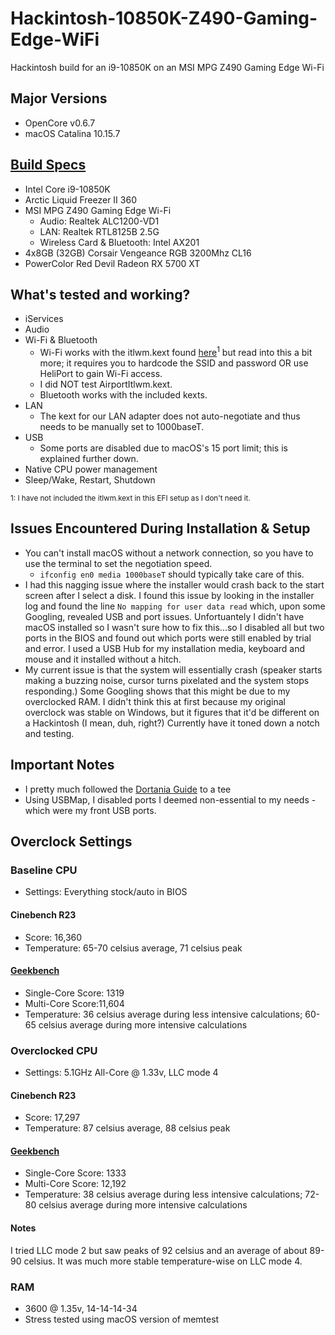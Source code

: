 # Hackintosh-10850K-Z490-Gaming-Edge-WiFi
Hackintosh build for an i9-10850K on an MSI MPG Z490 Gaming Edge Wi-Fi

## Major Versions
- OpenCore v0.6.7
- macOS Catalina 10.15.7

## [Build Specs](https://pcpartpicker.com/list/9b7GYg)
- Intel Core i9-10850K
- Arctic Liquid Freezer II 360
- MSI MPG Z490 Gaming Edge Wi-Fi
	- Audio: Realtek ALC1200-VD1
	- LAN: Realtek RTL8125B 2.5G
  - Wireless Card & Bluetooth: Intel AX201
- 4x8GB (32GB) Corsair Vengeance RGB 3200Mhz CL16
- PowerColor Red Devil Radeon RX 5700 XT

## What's tested and working?
- iServices
- Audio
- Wi-Fi & Bluetooth
  - Wi-Fi works with the itlwm.kext found [here](https://github.com/OpenIntelWireless/itlwm)<sup>1</sup> but read into this a bit more; it requires you to hardcode the SSID and password OR use HeliPort to gain Wi-Fi access.
  - I did NOT test AirportItlwm.kext.
  - Bluetooth works with the included kexts.
- LAN
  - The kext for our LAN adapter does not auto-negotiate and thus needs to be manually set to 1000baseT.
- USB
  - Some ports are disabled due to macOS's 15 port limit; this is explained further down.
- Native CPU power management
- Sleep/Wake, Restart, Shutdown

<sup>1: I have not included the itlwm.kext in this EFI setup as I don't need it.</sup>

## Issues Encountered During Installation & Setup
- You can't install macOS without a network connection, so you have to use the terminal to set the negotiation speed.
  - `ifconfig en0 media 1000baseT` should typically take care of this.
- I had this nagging issue where the installer would crash back to the start screen after I select a disk. I found this issue by looking in the installer log and found the line `No mapping for user data read` which, upon some Googling, revealed USB and port issues. Unfortuantely I didn't have macOS installed so I wasn't sure how to fix this...so I disabled all but two ports in the BIOS and found out which ports were still enabled by trial and error. I used a USB Hub for my installation media, keyboard and mouse and it installed without a hitch.
- My current issue is that the system will essentially crash (speaker starts making a buzzing noise, cursor turns pixelated and the system stops responding.) Some Googling shows that this might be due to my overclocked RAM. I didn't think this at first because my original overclock was stable on Windows, but it figures that it'd be different on a Hackintosh (I mean, duh, right?) Currently have it toned down a notch and testing.

## Important Notes
- I pretty much followed the [Dortania Guide](http://dortania.github.io) to a tee
- Using USBMap, I disabled ports I deemed non-essential to my needs - which were my front USB ports.

## Overclock Settings
### Baseline CPU
- Settings: Everything stock/auto in BIOS
#### Cinebench R23
- Score: 16,360
- Temperature: 65-70 celsius average, 71 celsius peak
#### [Geekbench](https://browser.geekbench.com/v5/cpu/7117150)
- Single-Core Score: 1319
- Multi-Core Score:11,604
- Temperature: 36 celsius average during less intensive calculations; 60-65 celsius average during more intensive calculations

### Overclocked CPU
- Settings: 5.1GHz All-Core @ 1.33v, LLC mode 4
#### Cinebench R23
- Score: 17,297
- Temperature: 87 celsius average, 88 celsius peak
#### [Geekbench](https://browser.geekbench.com/v5/cpu/7118227)
- Single-Core Score: 1333
- Multi-Core Score: 12,192
- Temperature: 38 celsius average during less intensive calculations; 72-80 celsius average during more intensive calculations
#### Notes
I tried LLC mode 2 but saw peaks of 92 celsius and an average of about 89-90 celsius. It was much more stable temperature-wise on LLC mode 4.
  
### RAM
- 3600 @ 1.35v, 14-14-14-34
- Stress tested using macOS version of memtest
